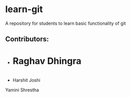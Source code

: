 # learn-git
A repository for students to learn basic functionality of git

## Contributors:
- <h1>Raghav Dhingra</h1><br>
 - Harshit Joshi
 
 Yamini Shrestha
